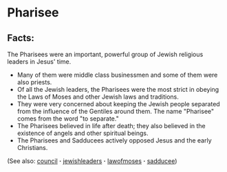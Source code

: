 # Pharisee #

## Facts: ##

The Pharisees were an important, powerful group of Jewish religious leaders in Jesus' time.

* Many of them were middle class businessmen and some of them were also priests.
* Of all the Jewish leaders, the Pharisees were the most strict in obeying the Laws of Moses and other Jewish laws and traditions.
* They were very concerned about keeping the Jewish people separated from the influence of the Gentiles around them. The name "Pharisee" comes from the word "to separate."
* The Pharisees believed in life after death; they also believed in the existence of angels and other spiritual beings.
* The Pharisees and Sadducees actively opposed Jesus and the early Christians.

(See also: [council](../other/council.md) **·** [jewishleaders](../other/jewishleaders.md) **·** [lawofmoses](../kt/lawofmoses.md) **·** [sadducee](../other/sadducee.md))

